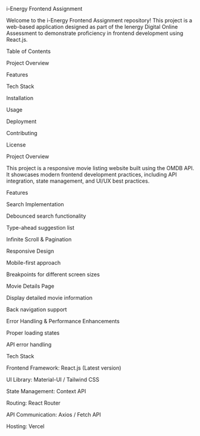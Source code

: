 i-Energy Frontend Assignment

Welcome to the i-Energy Frontend Assignment repository! This project is a web-based application designed as part of the Ienergy Digital Online Assessment to demonstrate proficiency in frontend development using React.js.

Table of Contents

Project Overview

Features

Tech Stack

Installation

Usage

Deployment

Contributing

License

Project Overview

This project is a responsive movie listing website built using the OMDB API. It showcases modern frontend development practices, including API integration, state management, and UI/UX best practices.

Features

Search Implementation

Debounced search functionality

Type-ahead suggestion list

Infinite Scroll & Pagination

Responsive Design

Mobile-first approach

Breakpoints for different screen sizes

Movie Details Page

Display detailed movie information

Back navigation support

Error Handling & Performance Enhancements

Proper loading states

API error handling

Tech Stack

Frontend Framework: React.js (Latest version)

UI Library: Material-UI / Tailwind CSS

State Management: Context API

Routing: React Router

API Communication: Axios / Fetch API

Hosting: Vercel
